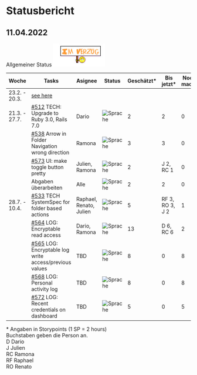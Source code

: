 # Statusbericht
## 11.04.2022
Allgemeiner Status ![Status](https://github.com/RamonaChristen/PSE-Documents/blob/main/public/images/status_im_verzug.jpg?raw=true)


| Woche        | Tasks       | Asignee   | Status | Geschätzt*  | Bis jetzt*  | Noch zu machen* |
| ------------ | ----------- | -------   | -------| -----------|----------- | ------|
| 23.2. - 20.3.| [see here](ArbeitsplanPSECryptopus.pdf)
| 21.3. - 27.7.| [#512](https://github.com/puzzle/cryptopus/issues/512) TECH: Upgrade to Ruby 3.0, Rails 7.0 | Dario | ![Sprache](https://img.shields.io/badge/Status-DONE-dark_green) | 2 | 2 | 0 |    
|              | [#538](https://github.com/puzzle/cryptopus/issues/538) Arrow in Folder Navigation wrong direction | Ramona  | ![Sprache](https://img.shields.io/badge/Status-DONE-dark_green) | 3 | 3 | 0 |    
|              | [#573](https://github.com/puzzle/cryptopus/issues/573)  UI: make toggle button pretty | Julien, Ramona | ![Sprache](https://img.shields.io/badge/Status-DONE-dark_green)| 2 | J 2, RC 1 | 0 |   
|              | Abgaben überarbeiten  | Alle | ![Sprache](https://img.shields.io/badge/Status-DONE-dark_green) | 2 | 2 | 0 |  
| 28.7. - 10.4. | [#533](https://github.com/puzzle/cryptopus/issues/533) TECH SystemSpec for folder based actions | Raphael, Renato, Julien |![Sprache](https://img.shields.io/badge/Status-PR-blue) | 5 | RF 3, RO 3, J 2  | 1 |    
|              | [#564](https://github.com/puzzle/cryptopus/issues/564) LOG: Encryptable read access | Dario, Ramona | ![Sprache](https://img.shields.io/badge/Status-OK-green) | 13 | D 6, RC 6 | 2 |
|              | [#565](https://github.com/puzzle/cryptopus/issues/565) LOG: Encryptable log write access/previous values | TBD | ![Sprache](https://img.shields.io/badge/Status-OK-green) | 8 | 0 | 8 |              
|              | [#568](https://github.com/puzzle/cryptopus/issues/568) LOG: Personal activity log | TBD    | ![Sprache](https://img.shields.io/badge/Status-OK-green)  |8 | 0 | 8 |    
|              | [#572](https://github.com/puzzle/cryptopus/issues/572) LOG: Recent credentials on dashboard | TBD | ![Sprache](https://img.shields.io/badge/Status-OK-green) |5 | 0 | 5 |    

\* Angaben in Storypoints (1 SP = 2 hours)  
Buchstaben geben die Person an.  
D Dario  
J Julien  
RC Ramona  
RF Raphael  
RO Renato  
